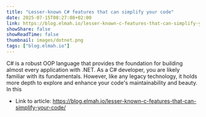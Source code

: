 ```yaml
---
title: "Lesser-known C# features that can simplify your code"
date: 2025-07-15T08:27:08+02:00
link: https://blog.elmah.io/lesser-known-c-features-that-can-simplify-your-code/
showShare: false
showReadTime: false
thumbnail: images/dotnet.png
tags: ["blog.elmah.io"]
---
```

C# is a robust OOP language that provides the foundation for building almost every application with .NET. As a C# developer, you are likely familiar with its fundamentals. However, like any legacy technology, it holds more depth to explore and enhance your code's maintainability and beauty. In this

- Link to article: https://blog.elmah.io/lesser-known-c-features-that-can-simplify-your-code/